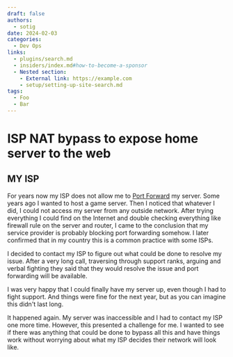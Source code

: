 ```yaml
---
draft: false
authors:
  - sotig 
date: 2024-02-03 
categories:
  - Dev Ops
links:
  - plugins/search.md
  - insiders/index.md#how-to-become-a-sponsor
  - Nested section:
    - External link: https://example.com
    - setup/setting-up-site-search.md
tags:
  - Foo
  - Bar 
---
```


# ISP NAT bypass to expose home server to the web

## MY ISP
For years now my ISP does not allow me to [Port Forward](https://en.wikipedia.org/wiki/Port_forwarding) my server. Some years ago I wanted to host a game server. Then I noticed that whatever I did, I could not access my server from any outside network. After trying everything I could find on the Internet and double checking everything like firewall rule on the server and router, I came to the conclusion that my service provider is probably blocking port forwarding somehow. I later confirmed that in my country this is a common practice with some ISPs. 

I decided to contact my ISP to figure out what could be done to resolve my issue. After a very long call, traversing through support ranks, arguing and verbal fighting they said that they would resolve the issue and port forwarding will be available.

I was very happy that I could finally have my server up, even though I had to fight support. And things were fine for the next year, but as you can imagine this didn't last long.

It happened again. My server was inaccessible and I had to contact my ISP one more time. However, this presented a challenge for me. I wanted to see if there was anything that could be done to bypass all this and have things work without worrying about what my ISP decides their network will look like.

